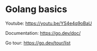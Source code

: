 # Golang basics

Youtube: https://youtu.be/YS4e4q9oBaU

Documentation: https://go.dev/doc/

Go tour: https://go.dev/tour/list
